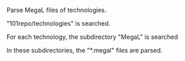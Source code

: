 Parse MegaL files of technologies.

"101repo/technologies" is searched.

For each technology, the subdirectory "MegaL" is searched

In these subdirectories, the "*.megal" files are parsed.

